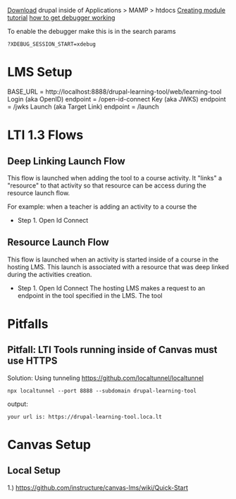 [Download](https://www.drupal.org/project/drupal/releases/8.9.8) drupal inside of Applications > MAMP > htdocs
[Creating module tutorial](https://www.kalose.net/oss/drupal-8-create-simple-module/)
[how to get debugger working](https://joshbuchea.com/mac-enable-xdebug-in-mamp/)

To enable the debugger make this is in the search params

```
?XDEBUG_SESSION_START=xdebug
```

# LMS Setup

BASE_URL = http://localhost:8888/drupal-learning-tool/web/learning-tool
Login (aka OpenID) endpoint = /open-id-connect
Key (aka JWKS) endpoint = /jwks
Launch (aka Target Link) endpoint = /launch

# LTI 1.3 Flows

## Deep Linking Launch Flow

This flow is launched when adding the tool to a course activity.
It "links" a "resource" to that activity so that resource can be access during the resource launch flow.

For example: when a teacher is adding an activity to a course the

- Step 1. Open Id Connect

## Resource Launch Flow

This flow is launched when an activity is started inside of a course in the hosting LMS.
This launch is associated with a resource that was deep linked during the activities creation.

- Step 1. Open Id Connect
  The hosting LMS makes a request to an endpoint in the tool specified in the LMS. The tool

# Pitfalls

## Pitfall: LTI Tools running inside of Canvas must use HTTPS

Solution: Using tunneling
https://github.com/localtunnel/localtunnel

```
npx localtunnel --port 8888 --subdomain drupal-learning-tool
```

output:

```
your url is: https://drupal-learning-tool.loca.lt
```

# Canvas Setup

## Local Setup

1.) https://github.com/instructure/canvas-lms/wiki/Quick-Start
